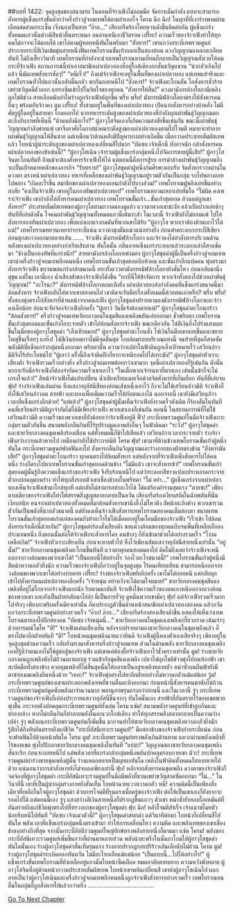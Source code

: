 ##บทที่ 1422: จุดสูงสุดของสนามรบ
ในตอนที่จ้าวเฟิงไม่ออมมือ จัดการเต็มกำลัง แทบจะสามารถสังหารผู้แข็งแกร่งขั้นต่ำกว่าครึ่งก้าวสู่จอมเทพได้ตามอำเภอใจ
โครม ฉึก ฉึก!
ในทุกที่ที่เงาร่างพาดผ่าน เลือดสดสาดกระเซ็น เจิ่งนองเป็นสาย
“อ๊าก...”
เสียงกรีดร้องโหยหวนดังขึ้นติดต่อกัน ผู้แข็งแกร่งทั้งหมดแถวนั้นต่างมีสีหน้าตื่นตระหนก ลนลานหนีเอาชีวิตรอด
เปรี๊ยะ!
ความเร็วของจ้าวเฟิงทำให้ทุกคนไม่อาจจะโต้ตอบได้ เขาไล่ตามผู้หลบหนีทันในพริบตา
“สังหาร!”
เขาแกว่งกระบี่เทพรวมศูนย์ ประกายกระบี่สีเงินเข้มขุ่นสายหนึ่งฟันเทพโบราณขั้นเก้าออกเป็นสองท่อน ดวงวิญญาณแหลกละเอียดทันที
ไม่ถึงเสี้ยววินาที เทพโบราณที่กำลังจะช่วยเทพโบราณหานเยี่ยนก็กลายเป็นวิญญาณสังเวยให้คมกระบี่จ้าวเฟิง
สถานการณ์นี้ทำเอาสมาชิกเผ่าเปลวทองที่อยู่ใกล้เคียงอกสั่นขวัญแขวน
“น่ากลัวเกินไปแล้ว นี่มันเทพสังหารชัดๆ!”
“หนีเร็ว!”
ถึงแม้จ้าวเฟิงจะอยู่ในพื้นที่ของเผ่าเปลวทอง แต่เทพแท้จริงและเทพโบราณทั่วไปแถวนั้นกลับตื่นกลัว พากันถอยหนีไป
“สังหาร!”
จ้าวเฟิงตะโกนลั่น ไอสังหารชั่วร้ายเขย่าขวัญคลี่ตัวออก แทรกซึมเข้าไปในจิตใจของทุกคน
“สังหารให้สิ้น!”
ดวงตามังกรล้างโลกามีเพลิงลุกโชติช่วง สายเลือดนักล่าในร่างถูกจ้าวเฟิงปลุกขึ้น
พรึ่บ พรึ่บ!
มังกรทมิฬล้างโลกาตรงไปสังหารคนอื่นๆ พร้อมกับจ้าวคง
ตูม เปรี้ยง!
ทั้งสามอยู่ในพื้นที่ของเผ่าเปลวทอง เปิดฉากสังหารอย่างบ้าคลั่ง ไม่มีศัตรูผู้ใดอยู่ในสายตา
ไกลออกไป นายทหารระดับสูงของเผ่าเปลวทองที่กำลังบุกเผ่าพันธุ์วิญญาณตกตะลึงกับภาพที่เห็นนี้
“ด้านหลังมีอะไร?”
ผู้อาวุโสจินเองก็เกิดความสงสัยขึ้นเช่นกัน
ขณะนี้เผ่าพันธุ์วิญญาณกำลังพ่ายแพ้ เขาจึงอาศัยโอกาสนำคนระดับสูงของเผ่าเปลวทองตามไปโจมตี หมายจะทำลายเผ่าพันธุ์วิญญาณให้สิ้นซาก
แต่เหมือนว่าด้านหลังมีปัญหาบางอย่างเกิดขึ้น
เมื่อกวาดประสาทสัมผัสเทพแล้ว ใบหน้าผู้นำระดับสูงของเผ่าเปลวทองเปลี่ยนสีไปมาก
“บัดซบ เจ้าเด็กนี่ บังอาจนัก กล้าสังหารคนเผ่าเปลวทองของข้าเช่นนี้!”
“ผู้อาวุโสเฉิน เจ้ารวมผู้แข็งแกร่งกลุ่มหนึ่งไปจัดการชายผู้นี้เสีย!”
ผู้อาวุโสจินตะโกนทันที
ถึงแม้จะต้องสังหารจ้าวเฟิงให้ได้ แต่ตอนนี้คือการสู้รบ การฆ่าล้างเผ่าพันธุ์วิญญาณถึงจะเป็นเป้าหมายหลักของภารกิจ
“รับทราบ!”
ผู้อาวุโสชุดดำผู้หนึ่งก้มศีรษะตอบรับ จิตสังหารวาบผ่านในดวงตา
ตรงหน้าเผ่าเปลวทอง ทหารที่เหลือของเผ่าพันธุ์วิญญาณอยู่รวมตัวกันเป็นกลุ่ม รบไปพลางถอยไปพลาง
“เกิดอะไรขึ้น สมาชิกของเผ่าเปลวทองถอนกำลังไปบางส่วน!”
เทพโบราณฝูหลิงเอ่ยขึ้นอย่างสงสัย
“คงเป็นจ้าวเฟิง เขาอยู่ในกองทัพเผ่าเปลวทอง!”
เทพโบราณหยวนเหยาเอ่ยทันใด
“ไม่ผิด คงเพราะจ้าวเฟิง เขากำลังไล่สังหารคนเผ่าเปลวทอง เทพโบราณขั้นเก้า...ขั้นเก้าสุดยอด ล้วนแต่ถูกเขาสังหาร!”
ประสาทสัมผัสเทพของผู้อาวุโสสามกวาดมองดูแล้ว แววตาพวกเขาชะงัก แล้วเปิดปากเอ่ยช้าๆ
ทันทีที่เอ่ยดังนั้น ใจคนเผ่าพันธุ์วิญญาณทั้งหมดแถวนี้เต้นระส่ำ
ในเวลานี้ จ้าวเฟิงยังไม่ยอมแพ้ ไปไล่สังหารกองทัพเผ่าเปลวทอง เพื่อแบ่งเบาแรงกดดันที่พวกเขาได้รับ
“ผู้อาวุโส พวกเราต้องต้านเอาไว้ได้แน่!”
เทพโบราณหยวนเหยากำกระบี่แน่น แววตามุ่งมั่นแน่วแน่อย่างยิ่ง ก่อนฟาดระลอกกระบี่สีเขียวอ่อนสุกสกาวออกมาหลายเส้น
......
จ้าวเฟิง มังกรทมิฬล้างโลกา และจ้าวคงไล่ล่าสังหารบริเวณด้านหลังของเผ่าเปลวทองอย่างกำเริบเสิบสาน
ทันใดนั้น กลิ่นอายแข็งแกร่งระลอกแล้วระลอกเล่าก็สาดซัดมา
“ช่างเป็นกองทัพที่แกร่งนัก!”
สายตามังกรล้างโลกาเพ่งมอง
ผู้อาวุโสชุดดำผู้นี้เป็นครึ่งก้าวสู่จอมเทพ เขานำครึ่งก้าวสู่จอมเทพอีกคนหนึ่ง เทพโบราณขั้นเก้าสุดยอดอีกห้าคน และขั้นเก้าอีกแปดคน พุ่งตรงมาสังหารจ้าวเฟิง
ขบวนพลแกร่งกล้าขนาดนี้ กระทั่งแววตามังกรทมิฬล้างโลกายังสั่นไหว ก่อนกลับมานิ่งสุขุม
แต่ในเวลานี้เอง น้ำเสียงต่ำของจ้าวเฟิงก็ดังขึ้น “ยกที่นี่ให้ข้าจัดการ พวกเจ้าทั้งสองไปช่วยเผ่าพันธุ์วิญญาณ!”
“อะไรนะ?”
มังกรทมิฬล้างโลกาตกตะลึงยิ่ง
เผ่าเปลวทองส่งกำลังคนที่แข็งแกร่งขนาดนี้มาล้อมสังหาร จ้าวเฟิงกลับไล่พวกเขาสองคนไป
เขาคิดจะรับมือเรื่องทั้งหมดนี้ด้วยตนเองหรือ?
พรึ่บ พรึ่บ!
ทั้งสองพุ่งตรงไปสังหารที่ด้านหน้าจากคนละฝั่ง
ผู้อาวุโสชุดดำปรายตามองมังกรทมิฬล้างโลกาและจ้าวคงเล็กน้อย ก่อนจะจับจ้องจ้าวเฟิงอีกครั้ง
“ผู้เยาว์ วันนี้เจ้าต้องตายแน่!”
ผู้อาวุโสชุดดำตะโกนกร้าว
“ล้อมสังหาร!”
ครึ่งก้าวสู่จอมเทพวัยกลางคนในชุดสีแดงเพลิงพลันเอ่ยออกมา
ชั่วพริบตา เทพโบราณขั้นเก้าสุดยอดและขั้นเก้าก็กระจายตัว เข้าไปล้อมสังหารจ้าวเฟิง
ขณะเดียวกัน โซ่สีเงินกึ่งโปร่งแสงเผยขึ้นในมือของผู้อาวุโสชุดดำ
“เล็งเป้าหมาย!”
ผู้อาวุโสชุดดำตะโกนสั่ง โซ่เงินในมือเขาลอยขึ้นและขยายใหญ่ขึ้นเรื่อยๆ
แกร๊ง!
โซ่สีเงินทอดยาวไม่มีจุดสิ้นสุด โอบล้อมรอบบริเวณแห่งนี้ จนท้ายที่สุดก็สาดซัดพลังมิติที่แข็งแกร่งกลุ่มหนึ่งออกมา
พริบตานั้น ความว่างเปล่าในฟ้าดินถูกเล็งเป้าหมายไว้ เสวียนอ้าวมิติจึงไร้ประโยชน์ไป
“ผู้เยาว์ ครั้งนี้ถึงเจ้าติดปีกก็ยากจะหนีรอดไปได้กระมัง!”
ผู้อาวุโสชุดดำหัวเราะเสียงต่ำ
จ้าวเฟิงรวดเร็วอย่างยิ่ง ครึ่งก้าวสู่จอมเทพด้อยกว่าเขามาก จุดนี้เผ่าเปลวทองก็รู้เช่นกัน
ดังนั้นหากจะรับมือจ้าวเฟิงก็ต้องจำกัดความเร็วเขาเอาไว้
“ในเมื่อพวกเจ้ารนหาที่ตายเอง เช่นนั้นข้าก็จะไม่เกรงใจแล้ว!”
สีหน้าจ้าวเฟิงไม่แปรเปลี่ยน น้ำเสียงเรียบเฉยเจือด้วยจิตสังหารที่เย็นเยือก
ทันทีที่เอ่ยจบ
ฟุ่บ!
ร่างจ้าวเฟิงแล่นผ่าน ทิ้งแสงวายุอัสนีสีทองอ่อนเส้นหนึ่งเอาไว้
ถึงจะไม่ใช้เสวียนอ้าวมิติ จ้าวเฟิงก็ยังใช้เสวียนอ้าวลม สายฟ้า และทองเพื่อเพิ่มความเร็วให้กับตนเองได้
นอกจากนี้ เขายังมีเสวียนอ้าวเวลาที่แข็งแกร่งอีกด้วย!
“แย่แล้ว!”
ผู้อาวุโสชุดดำผู้นั้นเห็นจ้าวเฟิงยังรวดเร็วดังเดิม ก็ร้องลั่นในทันที
คนที่เสวียนอ้าวมิติถูกจำกัดไม่ได้มีเพียงจ้าวเฟิง พวกเขาเองก็เช่นกัน
ตอนนี้ ในสถานการณ์ที่ไม่ใช้เสวียนอ้าวมิติ ความเร็วของพวกเขาก็ยังด้อยกว่าจ้าวเฟิงอยู่ดี
ฟิ้ว!
กระบี่เทพรวมศูนย์ในมือจ้าวเฟิงเกาะกลุ่มรวมตัวกันขึ้น สนามพลังกลืนกินที่ไร้รูปร่างดูดเอาพลังอื่นๆ ในฟ้าดินมา
“ระวัง!”
ผู้อาวุโสชุดดำและชายวัยกลางคนชุดเพลิงร้องเตือน
แต่ทั้งหมดนี้ก็ช้าไปเสียแล้ว
เสวียนอ้าวเวลากระจายตัว ร่างจ้าวเฟิงสว่างวาบแล้วหายไป เหมือนกำลังใช้ประกายมิติ
โครม ฟุ่บ!
เขามาที่ด้านข้างเทพโบราณขั้นเก้าผู้หนึ่งทันใด กระบี่เทพรวมศูนย์ฟาดฟันลงไป สังหารกลืนกินวิญญาณและร่างกายของฝ่ายตรงข้าม
“สังหารมันเสีย!”
ผู้อาวุโสชุดดำตะโกนกร้าว ทุกคนตรงไปล้อมสังหาร
แต่หลังจากที่จ้าวเฟิงเพิ่งสังหารไปได้คนหนึ่ง ร่างก็ตรงไปหาเทพโบราณขั้นเก้าสุดยอดด้านข้าง
“ไม่ดีแล้ว เขาจะสังหารข้า!”
เทพโบราณขั้นเก้าสุดยอดผู้นั้นรู้ถึงความแข็งแกร่งของจ้าวเฟิง จึงรีบร้อนหนีไป
แต่ว่าระลอกสีขาวแปลกประหลาดกระจายตัวลงปกคลุมบนร่าง ทำให้ทุกสิ่งรอบตัวเขาเชื่องช้าลงในพริบตา
“ไม่ อย่า...”
ผู้แข็งแกร่งจากเผ่าเปลวทองเห็นจ้าวเฟิงเข้ามาใกล้ทุกที แต่กลับไม่สามารถทำอะไรได้ ได้แต่ร้องคำรามสุดแรง
“ตายซะ!”
เพียงดาบเดียวของจ้าวเฟิงก็ทำให้สรรพสิ่งสูญสลายกลายเป็นควัน เสียงกรีดร้องเงียบสงัดในฉับพลันที่นั่นเงียบสนิท
คนจากเผ่าเปลวทองทั้งหมดที่มาล้อมสังหารเขานิ่งอึ้งไม่ไหวติง สีหน้าตะลึงค้าง
พวกเขารวมตัวกันเป็นพลังที่น่ากลัวขนาดนี้ แต่ยังคงเห็นจ้าวเฟิงสังหารเทพโบราณสองคนเต็มสองตา
ขนาดเทพโบราณขั้นเก้าสุดยอดเก่าแก่สองคนยังทำอะไรไม่ได้เมื่อตกอยู่ในเงื้อมมือของจ้าวเฟิง
“เร็วเข้า ไปล้อมสังหารเจ้าเด็กนี่ด้วยกัน!”
ผู้อาวุโสชุดดำร้องสั่งเสียงดัง
ขอแค่วงล้อมของทุกคนบีบจนพื้นที่เหลือเล็กลงประมาณหนึ่ง ถึงตอนนั้นต่อให้จ้าวเฟิงจะสังหารใคร คนข้างๆ ก็ยังเข้ามาช่วยได้อย่างรวดเร็ว
“โง่งมเหลือเกิน!”
จ้าวเฟิงหัวเราะเสียงเย็น ก่อนจะหายตัวไป ทิ้งไว้เพียงเส้นแสงวายุอัสนีสายหนึ่งเท่านั้น
“อยู่นั่น!”
ชายวัยกลางคนชุดเพลิงตะโกนขึ้นทันที
แววตาทุกคนทอดมองไป คิดไม่ถึงเลยว่าจ้าวเฟิงจะหนีออกจากวงล้อมของพวกเขาได้!
“เป็นแบบนี้ได้อย่างไร ว่องไวอะไรขนาดนี้!”
เทพโบราณขั้นเก้าผู้หนึ่งมีสีหน้าหวาดกลัวยิ่งนัก
ความเร็วของจ้าวเฟิงถือว่าอยู่ในจุดสูงสุด ไร้คนเทียบเทียม สามารถหนีออกจากวงล้อมของพวกเขาได้อย่างง่ายดาย
เปรี๊ยะ!
ร่างของจ้าวเฟิงขยับอีกครั้ง เขาไม่ได้ถอยหนี แต่กลับบุกเข้าไปสังหารคนเผ่าเปลวทองอีกครั้ง
“เจ้าหนุ่ม อย่าหวังจะได้ตามใจหมาย!”
ชายวัยกลางคนชุดสีแดงเพลิงที่อยู่ไม่ไกลจากจ้าวเฟิงมากนัก รีบตามมาทันที
จ้าวเฟิงใช้ความเร็วของตนเองหนีออกจากวงล้อมของพวกเขา และยังเป็นฝ่ายกลับมาไล่ล่า นี่เป็นการยั่วยุ ดูหมิ่นพวกเขาชัดๆ
ฟุ่บ!
แต่จ้าวเฟิงรวดเร็วมากไปจริงๆ เพียงกะพริบครั้งเดียวเท่านั้น ก็มาปรากฏตัวขึ้นด้านหน้าสมาชิกเผ่าเปลวทองสองคน แล้วกวัดแกว่งกระบี่เทพรวมศูนย์อย่างรวดเร็ว
“อ๊าก! อ๊าก...”
เสียงกรีดร้องสองเสียงดังขึ้น แสดงให้เห็นว่าเทพโบราณตายลงไปอีกสองคน
“บัดซบ เจ้าหนุ่มนี่...”
ชายวัยกลางคนในชุดแดงเพลิงเกรี้ยวกราด เต้นเร่าๆ ด้วยอารมณ์โมโห
“หึ!”
จ้าวเฟิงแค่นเสียงเย็น หลังจากปรายตามองชายวัยกลางคนในชุดเพลิงแล้ว ก็ตรงไปหาอีกฝ่ายทันที
“ดี!”
ใบหน้าคนชุดเพลิงฉายแววยินดี จ้าวเฟิงผู้นี้หลงตัวเองเสียจริงๆ เพียงอยู่ในจุดสูงสุดด้านความเร็ว กลับยังตรงมาสังหารครึ่งก้าวสู่จอมเทพ
ส่วนในด้านพลัง ชายวัยกลางคนชุดเพลิงเองก็รู้ดีว่าตนเองไม่ใช่คู่ต่อสู้ของจ้าวเฟิง
แต่เขาแค่ต้องยื้อจ้าวเฟิงเอาไว้ชั่วคราวเท่านั้น
ตูม!
ร่างชายวัยกลางคนถูกเพลิงนับไม่ถ้วนเผาผลาญ รวมเข้ากับชุดสีแดงเพลิง เปลวไฟลุกโชติช่วงพุ่งไปบนท้องฟ้า
เขาสะบัดมือทั้งสองข้าง ควบคุมเพลิงที่ไม่สิ้นสุดนั้นให้กลายเป็นอสูรเพลิงหลายตัว หนำซ้ำบนผืนฟ้ายังมีตาข่ายเมฆเพลิงผืนหนึ่งด้วย
“เหอะ!”
จ้าวเฟิงพุ่งตรงไปหาอีกฝ่ายอย่างไม่หวาดกลัวแม้แต่น้อย
วู้ม!
กระบี่เทพรวมศูนย์ของเขาแผ่ระลอกพลังเทพที่ชวนตื่นตะลึงออกมา
ก่อนหน้านี้สังหารคนมานับไม่ถ้วน กระบี่เทพรวมศูนย์ดูดซับพลังมาจำนวนมาก พลานุภาพรุนแรงกว่าก่อนนี้
และในเวลานี้
จู่ๆ กระบี่เทพรวมศูนย์ของจ้าวเฟิงก็เปล่งประกายแสงวายุอัสนีขึ้นจางๆ
ทันใดนั้นเอง สายฟ้าที่อันตรายไร้ขอบเขตพวยพุ่งขึ้น กระจายตัวปกคลุมกระบี่เทพรวมศูนย์ทั้งเล่ม
โครม แซ่ด!
สนามพลังรวมศูนย์ที่เข้าสูบกินและทำลายล้าง หากไม่กลืนกินก็ทำลายพลังในละแวกใกล้เคียง ทำให้ทุกสรรพสิ่งสลายกลายเป็นความว่างเปล่า
จู่ๆ พลังบนกระบี่เทพรวมศูนย์นก็เพิ่มขึ้น มากจนทำให้ชายวัยกลางคนชุดเพลิงหวาดกลัวยิ่งนัก รู้สึกได้ถึงภัยอันตรายถึงแก่ชีวิต
“กระบี่อัสนีเทวะรวมศูนย์!”
มือสองข้างของจ้าวเฟิงกำกระบี่แน่น ก่อนจะฟาดฟันไปด้านหน้าทันใด
โครม ตูม!
กระบี่เทพรวมศูนย์ทรงพลังเกินต้านทาน แหวกผ่านพลังเพลิงที่ไร้ขอบเขต พุ่งไปปักอกชายวัยกลางคนชุดเพลิงในทันที
“แย่ล่ะ!”
วิญญาณของชายวัยกลางคนชุดเพลิงสั่นระริก ก่อนจะถอยหนีไป
แต่พลังเวลาที่แกร่งกล้ากลุ่มหนึ่งพลันปกคลุมรอบกายเขา
ฉัวะ!
กระบี่เทพรวมศูนย์ผ่าร่างชายชุดเพลิงผู้นั้น ร่างแหลกสลายเป็นผุยผงทันใด
เพลิงในฟ้าดินทั้งหมดก็สลายหายไปด้วย
แน่นอนว่าการล่าสังหารยังไม่จบลงเพียงเท่านี้
ฟุ่บ!
หลังจากสังหารคนชุดเพลิง ดวงตาของจ้าวเฟิงก็จดจ้องที่ผู้อาวุโสชุดดำ กระบี่อัสนีเทวะรวมศูนย์ในมือมีพลังที่ชวนเขย่าขวัญสาดซัดออกมา
“ไม่...”
ในวินาทีนี้ เขาที่เป็นผู้นำกลุ่มร่างกายยังสั่นเทิ้ม ใบหน้าฉายแววหวาดกลัว
หนี!
ความคิดนี้เป็นเพียงสิ่งเดียวที่เหลือในใจผู้อาวุโสชุดดำ ด้วยการโจมตีที่รุนแรงเมื่อครู่ของจ้าวเฟิง ต่อให้เป็นเขาเองก็ยังยากจะรอดไปได้
แต่ตอนนี้เอง จู่ๆ แสงสว่างสีเงินสายหนึ่งก็ปรากฏขึ้นแถวๆ ตัวเขา หนำซ้ำยังหอบไอเหมันต์ที่อันตรายถึงแก่ชีวิตพุ่งตรงไปที่ทรวงอกของผู้อาวุโสชุดดำ
ฟุ่บ ฉึก!
หลังโจมตีสำเร็จ เจ้าแมวขโมยตัวน้อยรีบหนีไปทันที
“บัดซบ เจ้าแมวตัวนี้!”
ผู้อาวุโสชุดดำสบถด่า แต่วินาทีต่อมา ใบหน้าก็เปลี่ยนสีไปทันใด
พลังเวลาที่แข็งแกร่งกลุ่มหนึ่งตรงเข้ามา ทำให้การเคลื่อนไหว ความคิด และพลังเทพของเขาเชื่องช้าลงอย่างถึงที่สุด
จากนั้นกระบี่อัสนีรวมศูนย์ใหญ่ยักษ์ทรงพลังสายหนึ่งก็ตามมา
แซ่ด โครม!
พลังของกระบี่อัสนีเทวะรวมศูนย์เพิ่มขึ้นกว่าที่ผ่านมาหลายส่วน พลังน่าสะพรึงในนั้นถาโถมใส่ผู้อาวุโสชุดดำ
ทันใดนั้นเอง ร่างผู้อาวุโสชุดดำสั่นเทิ้มรุนแรง ร่างกายปรากฏรอยปริร้าวเส้นเล็กนับไม่ถ้วน
โครม ตูม!
ร่างผู้อาวุโสชุดดำระเบิดออกทันควัน ไม่มีอะไรเหลือแม้แต่น้อย
“เป็นแบบนี้...ไปได้อย่างไร!”
ผู้แข็งแกร่งขั้นเทพโบราณที่ยังเหลืออยู่แถวนั้นใบหน้าซีดเผือด หมดอาลัยตายอยาก ความหวังพังทลาย
ผู้อาวุโสจินที่อยู่ด้านหน้ากวาดประสาทสัมผัสเทพ ใบหน้าเขาพลันเปลี่ยนสี
เขาส่งผู้อาวุโสเฉินไป ผลกลายเป็นว่าผู้อาวุโสเฉินและครึ่งก้าวสู่จอมเทพอีกคนหนึ่งถูกจ้าวเฟิงสังหารอย่างรวดเร็ว เทพโบราณคนอื่นในกลุ่มก็ถูกสังหารไปแล้วกว่าครึ่ง
......................................


[Go To Next Chapter]( ./279.md)